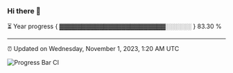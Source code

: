 ### Hi there 👋

⏳ Year progress { ▓▓▓▓▓▓▓▓▓▓▓▓▓▓▓▓▓▓▓▓▓▓▓▓░░░░░░ } 83.30 %

---

⏰ Updated on Wednesday, November 1, 2023, 1:20 AM UTC

![Progress Bar CI](https://github.com/arthurbuhl/arthurbuhl/workflows/Progress%20Bar%20CI/badge.svg)
